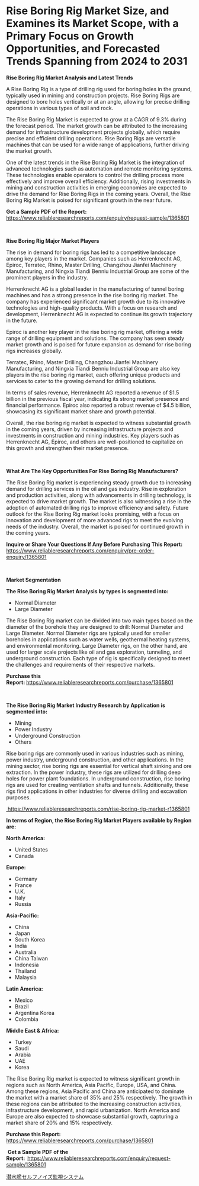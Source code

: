 <p><h1>Rise Boring Rig Market Size, and Examines its Market Scope, with a Primary Focus on Growth Opportunities, and Forecasted Trends Spanning from 2024 to 2031</h1></p><p><strong>Rise Boring Rig Market Analysis and Latest Trends</strong></p>
<p><p>A Rise Boring Rig is a type of drilling rig used for boring holes in the ground, typically used in mining and construction projects. Rise Boring Rigs are designed to bore holes vertically or at an angle, allowing for precise drilling operations in various types of soil and rock.</p><p>The Rise Boring Rig Market is expected to grow at a CAGR of 9.3% during the forecast period. The market growth can be attributed to the increasing demand for infrastructure development projects globally, which require precise and efficient drilling operations. Rise Boring Rigs are versatile machines that can be used for a wide range of applications, further driving the market growth.</p><p>One of the latest trends in the Rise Boring Rig Market is the integration of advanced technologies such as automation and remote monitoring systems. These technologies enable operators to control the drilling process more effectively and improve overall efficiency. Additionally, rising investments in mining and construction activities in emerging economies are expected to drive the demand for Rise Boring Rigs in the coming years. Overall, the Rise Boring Rig Market is poised for significant growth in the near future.</p></p>
<p><strong>Get a Sample PDF of the Report:&nbsp;</strong> <a href="https://www.reliableresearchreports.com/enquiry/request-sample/1365801">https://www.reliableresearchreports.com/enquiry/request-sample/1365801</a></p>
<p>&nbsp;</p>
<p><strong>Rise Boring Rig Major Market Players</strong></p>
<p><p>The rise in demand for boring rigs has led to a competitive landscape among key players in the market. Companies such as Herrenknecht AG, Epiroc, Terratec, Rhino, Master Drilling, Changzhou Jianfei Machinery Manufacturing, and Ningxia Tiandi Benniu Industrial Group are some of the prominent players in the industry.</p><p>Herrenknecht AG is a global leader in the manufacturing of tunnel boring machines and has a strong presence in the rise boring rig market. The company has experienced significant market growth due to its innovative technologies and high-quality products. With a focus on research and development, Herrenknecht AG is expected to continue its growth trajectory in the future.</p><p>Epiroc is another key player in the rise boring rig market, offering a wide range of drilling equipment and solutions. The company has seen steady market growth and is poised for future expansion as demand for rise boring rigs increases globally.</p><p>Terratec, Rhino, Master Drilling, Changzhou Jianfei Machinery Manufacturing, and Ningxia Tiandi Benniu Industrial Group are also key players in the rise boring rig market, each offering unique products and services to cater to the growing demand for drilling solutions.</p><p>In terms of sales revenue, Herrenknecht AG reported a revenue of $1.5 billion in the previous fiscal year, indicating its strong market presence and financial performance. Epiroc also reported a robust revenue of $4.5 billion, showcasing its significant market share and growth potential.</p><p>Overall, the rise boring rig market is expected to witness substantial growth in the coming years, driven by increasing infrastructure projects and investments in construction and mining industries. Key players such as Herrenknecht AG, Epiroc, and others are well-positioned to capitalize on this growth and strengthen their market presence.</p></p>
<p>&nbsp;</p>
<p><strong>What Are The Key Opportunities For Rise Boring Rig Manufacturers?</strong></p>
<p><p>The Rise Boring Rig market is experiencing steady growth due to increasing demand for drilling services in the oil and gas industry. Rise in exploration and production activities, along with advancements in drilling technology, is expected to drive market growth. The market is also witnessing a rise in the adoption of automated drilling rigs to improve efficiency and safety. Future outlook for the Rise Boring Rig market looks promising, with a focus on innovation and development of more advanced rigs to meet the evolving needs of the industry. Overall, the market is poised for continued growth in the coming years.</p></p>
<p><strong>Inquire or Share Your Questions If Any Before Purchasing This Report:</strong> <a href="https://www.reliableresearchreports.com/enquiry/pre-order-enquiry/1365801">https://www.reliableresearchreports.com/enquiry/pre-order-enquiry/1365801</a></p>
<p>&nbsp;</p>
<p><strong>Market Segmentation</strong></p>
<p><strong>The Rise Boring Rig Market Analysis by types is segmented into:</strong></p>
<p><ul><li>Normal Diameter</li><li>Large Diameter</li></ul></p>
<p><p>The Rise Boring Rig market can be divided into two main types based on the diameter of the borehole they are designed to drill: Normal Diameter and Large Diameter. Normal Diameter rigs are typically used for smaller boreholes in applications such as water wells, geothermal heating systems, and environmental monitoring. Large Diameter rigs, on the other hand, are used for larger scale projects like oil and gas exploration, tunneling, and underground construction. Each type of rig is specifically designed to meet the challenges and requirements of their respective markets.</p></p>
<p><strong>Purchase this Report:&nbsp;</strong><a href="https://www.reliableresearchreports.com/purchase/1365801">https://www.reliableresearchreports.com/purchase/1365801</a></p>
<p>&nbsp;</p>
<p><strong>The Rise Boring Rig Market Industry Research by Application is segmented into:</strong></p>
<p><ul><li>Mining</li><li>Power Industry</li><li>Underground Construction</li><li>Others</li></ul></p>
<p><p>Rise boring rigs are commonly used in various industries such as mining, power industry, underground construction, and other applications. In the mining sector, rise boring rigs are essential for vertical shaft sinking and ore extraction. In the power industry, these rigs are utilized for drilling deep holes for power plant foundations. In underground construction, rise boring rigs are used for creating ventilation shafts and tunnels. Additionally, these rigs find applications in other industries for diverse drilling and excavation purposes.</p></p>
<p><a href="https://www.reliableresearchreports.com/rise-boring-rig-market-r1365801">&nbsp;https://www.reliableresearchreports.com/rise-boring-rig-market-r1365801</a></p>
<p><strong>In terms of Region, the Rise Boring Rig Market Players available by Region are:</strong></p>
<p>
    <p> <strong> North America: </strong>
        <ul>
            <li>United States</li>
            <li>Canada</li>
        </ul>
        </p> 
    <p> <strong> Europe: </strong>
        <ul>
            <li>Germany</li>
            <li>France</li>
            <li>U.K.</li>
            <li>Italy</li>
            <li>Russia</li>
        </ul>
        </p> 
    <p> <strong> Asia-Pacific: </strong>
        <ul>
            <li>China</li>
            <li>Japan</li>
            <li>South Korea</li>
            <li>India</li>
            <li>Australia</li>
            <li>China Taiwan</li>
            <li>Indonesia</li>
            <li>Thailand</li>
            <li>Malaysia</li>
        </ul>
        </p> 
    <p> <strong> Latin America: </strong>
        <ul>
            <li>Mexico</li>
            <li>Brazil</li>
            <li>Argentina Korea</li>
            <li>Colombia</li>
        </ul>
        </p> 
    <p> <strong> Middle East & Africa: </strong>
        <ul>
            <li>Turkey</li>
            <li>Saudi</li>
            <li>Arabia</li>
            <li>UAE</li>
            <li>Korea</li>
        </ul>
    </p>
    </p>
<p><p>The Rise Boring Rig market is expected to witness significant growth in regions such as North America, Asia Pacific, Europe, USA, and China. Among these regions, Asia Pacific and China are anticipated to dominate the market with a market share of 35% and 25% respectively. The growth in these regions can be attributed to the increasing construction activities, infrastructure development, and rapid urbanization. North America and Europe are also expected to showcase substantial growth, capturing a market share of 20% and 15% respectively.</p></p>
<p><strong>Purchase this Report: </strong><a href="https://www.reliableresearchreports.com/purchase/1365801">https://www.reliableresearchreports.com/purchase/1365801</a></p>
<p>&nbsp;<strong>Get a Sample PDF of the Report:&nbsp;&nbsp;</strong><a href="https://www.reliableresearchreports.com/enquiry/request-sample/1365801">https://www.reliableresearchreports.com/enquiry/request-sample/1365801</a></p>
<p><strong></strong></p>
<p><p><a href="https://medium.com/@dominicalsop1/%E6%BD%9C%E6%B0%B4%E8%89%A6%E8%87%AA%E5%B7%B1%E9%A8%92%E9%9F%B3%E3%83%A2%E3%83%8B%E3%82%BF%E3%83%AA%E3%83%B3%E3%82%B0%E3%82%B7%E3%82%B9%E3%83%86%E3%83%A0%E5%B8%82%E5%A0%B4-%E5%B8%82%E5%A0%B4%E3%82%B7%E3%82%A7%E3%82%A2-%E5%B8%82%E5%A0%B4%E5%8B%95%E5%90%91-%E5%B0%86%E6%9D%A5%E3%81%AE%E6%88%90%E9%95%B7%E3%82%92%E6%8E%A2%E3%82%8B-1a0772e86a3b">潜水艦セルフノイズ監視システム</a></p></p>